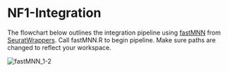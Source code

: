 # NF1-Integration

The flowchart below outlines the integration pipeline using [fastMNN](https://marionilab.github.io/FurtherMNN2018/theory/description.html) from [SeuratWrappers](https://github.com/satijalab/seurat-wrappers). Call fastMNN.R to begin pipeline. Make sure paths are changed to reflect your workspace. 

![fastMNN_1-2](https://user-images.githubusercontent.com/28969387/137387054-095b2b38-2639-45fe-88c8-6c9b25264094.png)


